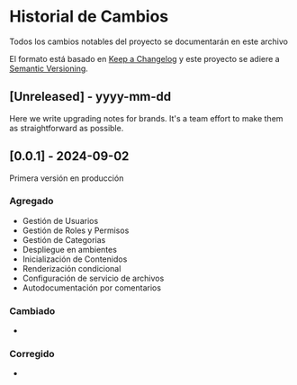 
# Historial de Cambios
Todos los cambios notables del proyecto se documentarán en este archivo
 
El formato está basado en [Keep a Changelog](http://keepachangelog.com/)
y este proyecto se adiere a [Semantic Versioning](http://semver.org/).
 
## [Unreleased] - yyyy-mm-dd
 
Here we write upgrading notes for brands. It's a team effort to make them as
straightforward as possible.
 
## [0.0.1] - 2024-09-02
  
Primera versión en producción
 
### Agregado

- Gestión de Usuarios
- Gestión de Roles y Permisos
- Gestión de Categorias
- Despliegue en ambientes
- Inicialización de Contenidos
- Renderización condicional
- Configuración de servicio de archivos
- Autodocumentación por comentarios

### Cambiado
  
-
 
### Corregido
 
- 
 
